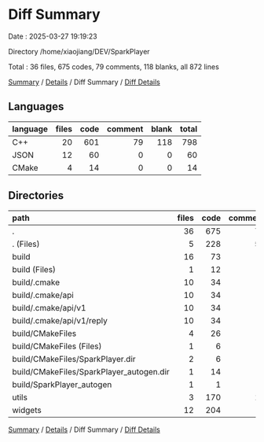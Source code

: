 # Diff Summary

Date : 2025-03-27 19:19:23

Directory /home/xiaojiang/DEV/SparkPlayer

Total : 36 files,  675 codes, 79 comments, 118 blanks, all 872 lines

[Summary](results.md) / [Details](details.md) / Diff Summary / [Diff Details](diff-details.md)

## Languages
| language | files | code | comment | blank | total |
| :--- | ---: | ---: | ---: | ---: | ---: |
| C++ | 20 | 601 | 79 | 118 | 798 |
| JSON | 12 | 60 | 0 | 0 | 60 |
| CMake | 4 | 14 | 0 | 0 | 14 |

## Directories
| path | files | code | comment | blank | total |
| :--- | ---: | ---: | ---: | ---: | ---: |
| . | 36 | 675 | 79 | 118 | 872 |
| . (Files) | 5 | 228 | 59 | 52 | 339 |
| build | 16 | 73 | 0 | 0 | 73 |
| build (Files) | 1 | 12 | 0 | 0 | 12 |
| build/.cmake | 10 | 34 | 0 | 0 | 34 |
| build/.cmake/api | 10 | 34 | 0 | 0 | 34 |
| build/.cmake/api/v1 | 10 | 34 | 0 | 0 | 34 |
| build/.cmake/api/v1/reply | 10 | 34 | 0 | 0 | 34 |
| build/CMakeFiles | 4 | 26 | 0 | 0 | 26 |
| build/CMakeFiles (Files) | 1 | 6 | 0 | 0 | 6 |
| build/CMakeFiles/SparkPlayer.dir | 2 | 6 | 0 | 0 | 6 |
| build/CMakeFiles/SparkPlayer_autogen.dir | 1 | 14 | 0 | 0 | 14 |
| build/SparkPlayer_autogen | 1 | 1 | 0 | 0 | 1 |
| utils | 3 | 170 | 17 | 21 | 208 |
| widgets | 12 | 204 | 3 | 45 | 252 |

[Summary](results.md) / [Details](details.md) / Diff Summary / [Diff Details](diff-details.md)
